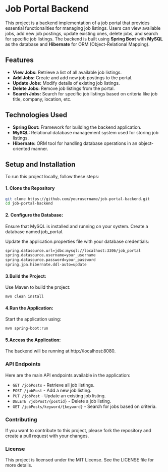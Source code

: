 # Job Portal Backend

This project is a backend implementation of a job portal that provides essential functionalities for managing job listings. Users can view available jobs, add new job postings, update existing ones, delete jobs, and search for specific job listings. The backend is built using **Spring Boot** with **MySQL** as the database and **Hibernate** for ORM (Object-Relational Mapping).

## Features

- **View Jobs:** Retrieve a list of all available job listings.
- **Add Jobs:** Create and add new job postings to the portal.
- **Update Jobs:** Modify details of existing job listings.
- **Delete Jobs:** Remove job listings from the portal.
- **Search Jobs:** Search for specific job listings based on criteria like job title, company, location, etc.

## Technologies Used

- **Spring Boot:** Framework for building the backend application.
- **MySQL:** Relational database management system used for storing job listings.
- **Hibernate:** ORM tool for handling database operations in an object-oriented manner.


## Setup and Installation

To run this project locally, follow these steps:

#### 1. Clone the Repository

```bash
git clone https://github.com/yourusername/job-portal-backend.git
cd job-portal-backend
```

#### 2. Configure the Database:

Ensure that MySQL is installed and running on your system. Create a database named job_portal.

Update the application.properties file with your database credentials:

```bash
spring.datasource.url=jdbc:mysql://localhost:3306/job_portal
spring.datasource.username=your_username
spring.datasource.password=your_password
spring.jpa.hibernate.ddl-auto=update
```
#### 3.Build the Project:

Use Maven to build the project:

```bash
mvn clean install
```

#### 4.Run the Application:

Start the application using:

```bash
mvn spring-boot:run
```
#### 5.Access the Application:

The backend will be running at http://localhost:8080.

### API Endpoints
Here are the main API endpoints available in the application:

- `GET /jobPosts` - Retrieve all job listings.
- `POST /jobPost` - Add a new job listing.
- `PUT /jobPost` - Update an existing job listing.
- `DELETE /jobPost/{postid}` - Delete a job listing.
- `GET /jobPosts/keyword/{keyword}` - Search for jobs based on criteria.

### Contributing
If you want to contribute to this project, please fork the repository and create a pull request with your changes.

### License
This project is licensed under the MIT License. See the LICENSE file for more details.
